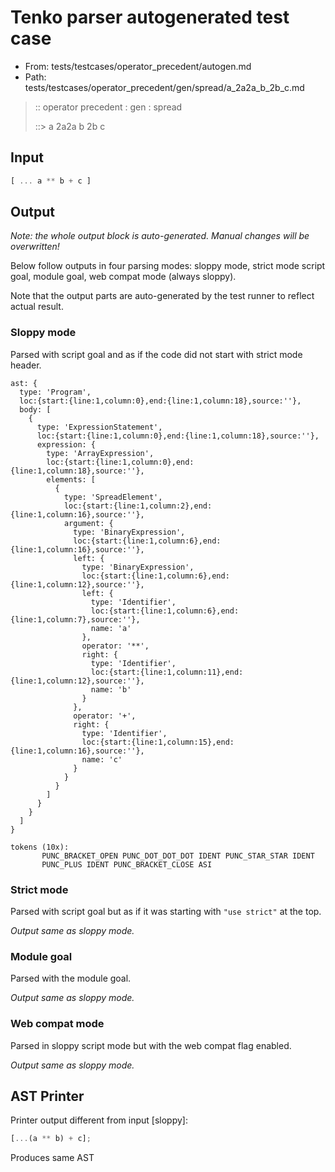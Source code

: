 # Tenko parser autogenerated test case

- From: tests/testcases/operator_precedent/autogen.md
- Path: tests/testcases/operator_precedent/gen/spread/a_2a2a_b_2b_c.md

> :: operator precedent : gen : spread
>
> ::> a 2a2a b 2b c

## Input


`````js
[ ... a ** b + c ]
`````

## Output

_Note: the whole output block is auto-generated. Manual changes will be overwritten!_

Below follow outputs in four parsing modes: sloppy mode, strict mode script goal, module goal, web compat mode (always sloppy).

Note that the output parts are auto-generated by the test runner to reflect actual result.

### Sloppy mode

Parsed with script goal and as if the code did not start with strict mode header.

`````
ast: {
  type: 'Program',
  loc:{start:{line:1,column:0},end:{line:1,column:18},source:''},
  body: [
    {
      type: 'ExpressionStatement',
      loc:{start:{line:1,column:0},end:{line:1,column:18},source:''},
      expression: {
        type: 'ArrayExpression',
        loc:{start:{line:1,column:0},end:{line:1,column:18},source:''},
        elements: [
          {
            type: 'SpreadElement',
            loc:{start:{line:1,column:2},end:{line:1,column:16},source:''},
            argument: {
              type: 'BinaryExpression',
              loc:{start:{line:1,column:6},end:{line:1,column:16},source:''},
              left: {
                type: 'BinaryExpression',
                loc:{start:{line:1,column:6},end:{line:1,column:12},source:''},
                left: {
                  type: 'Identifier',
                  loc:{start:{line:1,column:6},end:{line:1,column:7},source:''},
                  name: 'a'
                },
                operator: '**',
                right: {
                  type: 'Identifier',
                  loc:{start:{line:1,column:11},end:{line:1,column:12},source:''},
                  name: 'b'
                }
              },
              operator: '+',
              right: {
                type: 'Identifier',
                loc:{start:{line:1,column:15},end:{line:1,column:16},source:''},
                name: 'c'
              }
            }
          }
        ]
      }
    }
  ]
}

tokens (10x):
       PUNC_BRACKET_OPEN PUNC_DOT_DOT_DOT IDENT PUNC_STAR_STAR IDENT
       PUNC_PLUS IDENT PUNC_BRACKET_CLOSE ASI
`````

### Strict mode

Parsed with script goal but as if it was starting with `"use strict"` at the top.

_Output same as sloppy mode._

### Module goal

Parsed with the module goal.

_Output same as sloppy mode._

### Web compat mode

Parsed in sloppy script mode but with the web compat flag enabled.

_Output same as sloppy mode._

## AST Printer

Printer output different from input [sloppy]:

````js
[...(a ** b) + c];
````

Produces same AST
